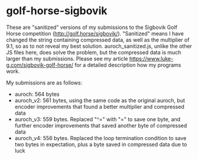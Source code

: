 # golf-horse-sigbovik
These are "sanitized" versions of my submissions to the Sigbovik Golf Horse competition (http://golf.horse/sigbovik/). "Sanitized" means I have changed the string containing compressed data, as well as the multiplier of 9.1, so as to not reveal my best solution. auroch_sanitized.js, unlike the other JS files here, does solve the problem, but the compressed data is much larger than my submissions. Please see my article https://www.luke-g.com/sigbovik-golf-horse/ for a detailed description how my programs work.

My submissions are as follows:
* auroch: 564 bytes
* auroch_v2: 561 bytes, using the same code as the original auroch, but encoder improvements that found a better multiplier and compressed data
* auroch_v3: 559 bytes. Replaced "^=" with "=" to save one byte, and further encoder improvements that saved another byte of compressed data
* auroch_v4: 556 bytes. Replaced the loop termination condition to save two bytes in expectation, plus a byte saved in compressed data due to luck

